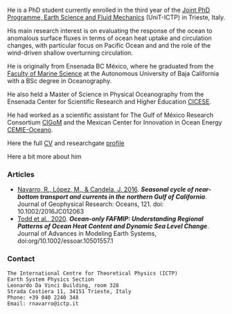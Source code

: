 He is a PhD student currently enrolled in the third year of the [Joint PhD Programme, Earth Science and Fluid Mechanics](https://web.units.it/dottorato/esfm/) (UniT-ICTP) in Trieste, Italy. 

His main research interest is on evaluating the response of the ocean to anomalous surface fluxes in terms of ocean heat uptake and circulation changes, with particular focus on Pacific Ocean and and the role of the wind-driven shallow overturning circulation.

He is originally from Ensenada BC México, where he graduated from the [Faculty of Marine Science](http://fcm.ens.uabc.mx/) at the Autonomous University of Baja California with a BSc degree in Oceanography. 

He also held a Master of Science in Physical Oceanography from the Ensenada Center for Scientific Research and Higher Education [CICESE](https://www.cicese.edu.mx/).

He had worked as a scientific assistant for The Gulf of México Research Consortium [CIGoM](https://cigom.org/en/) and the Mexican Center for Innovation in Ocean Energy [CEMIE-Oceano](https://cemieoceano.mx/).

Here the full [CV](https://raw.githubusercontent.com/enerle/enerle.github.io/main/ReneNavarro_CVU.pdf) and researchgate [profile](https://www.researchgate.net/profile/Rene-Navarro-Labastida)

Here a bit more about him 

### Articles
- [Navarro, R., López, M., & Candela, J. 2016](https://agupubs.onlinelibrary.wiley.com/doi/10.1002/2016JC012063). ***Seasonal cycle of near-bottom transport and currents in the northern Gulf of California***. Journal of Geophysical Research: Oceans, 121. doi: 10.1002/2016JC012063
- [Todd et al., 2020](https://agupubs.onlinelibrary.wiley.com/doi/full/10.1029/2019MS002027). ***Ocean-only FAFMIP: Understanding Regional Patterns of Ocean Heat Content and Dynamic Sea Level Change***. Journal of Advances in Modeling Earth Systems, doi:org/10.1002/essoar.10501557.1

### Contact
```
The International Centre for Theoretical Physics (ICTP)
Earth System Physics Section
Leonardo Da Vinci Building, room 328
Strada Costiera 11, 34151 Trieste, Italy
Phone: +39 040 2240 348
Email: rnavarro@ictp.it
```
